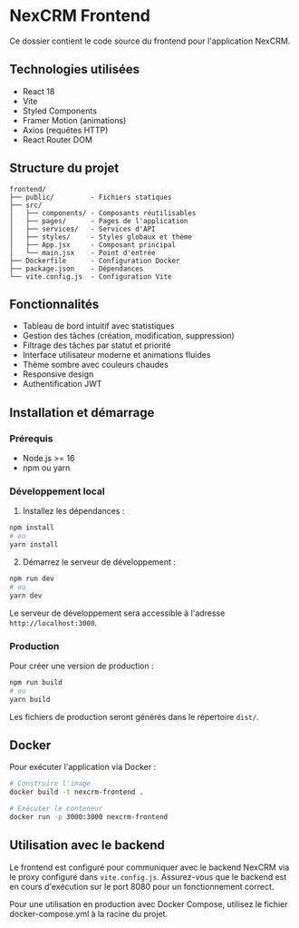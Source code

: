 # NexCRM Frontend

Ce dossier contient le code source du frontend pour l'application NexCRM.

## Technologies utilisées

- React 18
- Vite
- Styled Components
- Framer Motion (animations)
- Axios (requêtes HTTP)
- React Router DOM

## Structure du projet

```
frontend/
├── public/         - Fichiers statiques
├── src/
│   ├── components/ - Composants réutilisables
│   ├── pages/      - Pages de l'application
│   ├── services/   - Services d'API
│   ├── styles/     - Styles globaux et thème
│   ├── App.jsx     - Composant principal
│   └── main.jsx    - Point d'entrée
├── Dockerfile      - Configuration Docker
├── package.json    - Dépendances
└── vite.config.js  - Configuration Vite
```

## Fonctionnalités

- Tableau de bord intuitif avec statistiques
- Gestion des tâches (création, modification, suppression)
- Filtrage des tâches par statut et priorité
- Interface utilisateur moderne et animations fluides
- Thème sombre avec couleurs chaudes
- Responsive design
- Authentification JWT

## Installation et démarrage

### Prérequis

- Node.js >= 16
- npm ou yarn

### Développement local

1. Installez les dépendances :

```bash
npm install
# ou
yarn install
```

2. Démarrez le serveur de développement :

```bash
npm run dev
# ou
yarn dev
```

Le serveur de développement sera accessible à l'adresse `http://localhost:3000`.

### Production

Pour créer une version de production :

```bash
npm run build
# ou
yarn build
```

Les fichiers de production seront générés dans le répertoire `dist/`.

## Docker

Pour exécuter l'application via Docker :

```bash
# Construire l'image
docker build -t nexcrm-frontend .

# Exécuter le conteneur
docker run -p 3000:3000 nexcrm-frontend
```

## Utilisation avec le backend

Le frontend est configuré pour communiquer avec le backend NexCRM via le proxy configuré dans `vite.config.js`. Assurez-vous que le backend est en cours d'exécution sur le port 8080 pour un fonctionnement correct.

Pour une utilisation en production avec Docker Compose, utilisez le fichier docker-compose.yml à la racine du projet. 